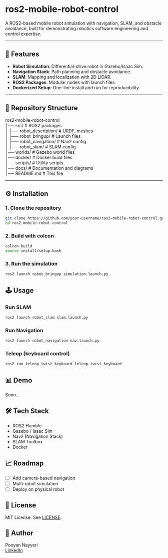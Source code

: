 # ros2-mobile-robot-control  
A ROS2-based mobile robot simulation with navigation, SLAM, and obstacle avoidance, built for demonstrating robotics software engineering and control expertise.  

---

## 🚀 Features  
- **Robot Simulation**: Differential-drive robot in Gazebo/Isaac Sim.  
- **Navigation Stack**: Path planning and obstacle avoidance.  
- **SLAM**: Mapping and localization with 2D LIDAR.  
- **ROS2 Packages**: Modular nodes with launch files.  
- **Dockerized Setup**: One-line install and run for reproducibility.  

---

## 📂 Repository Structure  
ros2-mobile-robot-control\
│── src/ # ROS2 packages\
│ ├── robot_description/ # URDF, meshes\
│ ├── robot_bringup/ # Launch files\
│ ├── robot_navigation/ # Nav2 config\
│ ├── robot_slam/ # SLAM config\
│── worlds/ # Gazebo world files\
│── docker/ # Docker build files\
│── scripts/ # Utility scripts\
│── docs/ # Documentation and diagrams\
│── README.md # This file

---

## ⚙️ Installation  

### 1. Clone the repository  
```bash
git clone https://github.com/your-username/ros2-mobile-robot-control.git
cd ros2-mobile-robot-control
```

### 2. Build with colcon

```bash
colcon build
source install/setup.bash
```

### 3. Run the simulation
```bash
ros2 launch robot_bringup simulation.launch.py
```

## 🕹️ Usage

### Run SLAM
```bash
ros2 launch robot_slam slam.launch.py
```

### Run Navigation
```bash
ros2 launch robot_navigation nav.launch.py
```

### Teleop (keyboard control)
```bash
ros2 run teleop_twist_keyboard teleop_twist_keyboard
```

## 📊 Demo
Soon...


## 🛠️ Tech Stack
* ROS2 Humble
* Gazebo / Isaac Sim
* Nav2 (Navigation Stack)
* SLAM Toolbox
* Docker

## 📈 Roadmap
- [ ] Add camera-based navigation
- [ ] Multi-robot simulation
- [ ] Deploy on physical robot

## 📜 License
MIT License. See [LICENSE](https://opensource.org/license/mit).

## 👤 Author
Pooyan Nayyeri\
[LinkedIn](https://www.linkedin.com/in/pnnayyeri/)
